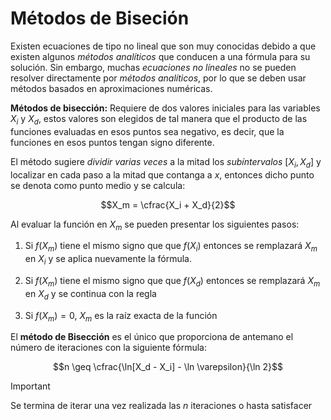 # Métodos de Biseción

Existen ecuaciones de tipo no lineal que son muy conocidas debido a que existen algunos _métodos analíticos_ que conducen a una fórmula para su solución. Sin embargo, muchas _ecuaciones no líneales_ no se pueden resolver directamente por _métodos analíticos_, por lo que se deben usar métodos basados  en aproximaciones numéricas.

**Métodos de bisección:** Requiere de dos valores iniciales para las variables $X_i$ y $X_d$, estos valores son elegidos de tal manera que el producto de las funciones evaluadas en esos puntos sea negativo, es decir, que la funciones en esos puntos tengan signo diferente. 

El método sugiere _dividir varias veces_ a la mitad los _subíntervalos_ $[X_i, X_d]$ y localizar en cada paso a la mitad que contanga a $x$, entonces dicho punto se denota como punto medio y se calcula:

$$X_m = \cfrac{X_i + X_d}{2}$$

Al evaluar la función en $X_m$ se pueden presentar los siguientes pasos:

1. Si $f(X_m)$ tiene el mismo signo que  que $f(X_i)$ entonces se remplazará $X_m$ en $X_i$ y se aplica nuevamente la fórmula.

2. Si $f(X_m)$ tiene el mismo signo que  que $f(X_d)$ entonces se remplazará $X_m$ en $X_d$ y se continua con la regla

3. Si $f(X_m) = 0$, $X_m$ es la raíz exacta de la función

El **método de Bisección** es el único que proporciona de antemano el número de iteraciones con la siguiente fórmula:

$$n \geq \cfrac{\ln[X_d - X_i] - \ln \varepsilon}{\ln 2}$$

> [!IMPORTANT] 
> 
> Se termina de iterar una vez realizada las $n$ iteraciones o hasta satisfacer
